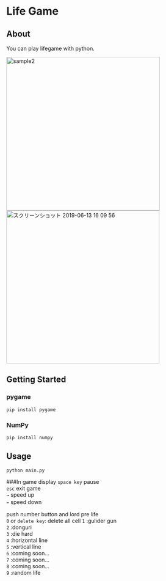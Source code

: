 # Life Game

## About
You can play lifegame with python.

<img width="402" alt="sample2" src="https://user-images.githubusercontent.com/33506506/59411136-86d32800-8df5-11e9-94c4-dc205efe3018.png">

<img width="401" alt="スクリーンショット 2019-06-13 16 09 56" src="https://user-images.githubusercontent.com/33506506/59411248-c0a42e80-8df5-11e9-8d5c-8c5da3e01ea4.png">

## Getting Started
### pygame
```
pip install pygame
```
### NumPy
```
pip install numpy
```

## Usage
```
python main.py
```
###In game display
```space key``` pause  
```esc``` exit game  
```→```  speed up  
```←``` speed down  　

push number button and lord pre life  
```0``` or ```delete key```: delete all cell
```1``` :gulider gun  
```2``` :donguri  
```3``` :die hard  
```4``` :horizontal line  
```5``` :vertical line  
```6``` :coming soon...  
```7``` :coming soon...  
```8``` :coming soon...  
```9``` :random life  
<!-- ## Test -->
